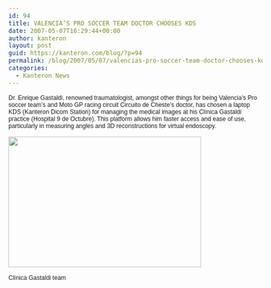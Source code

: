 ```yaml
---
id: 94
title: VALENCIA’S PRO SOCCER TEAM DOCTOR CHOOSES KDS
date: 2007-05-07T16:29:44+00:00
author: kanteron
layout: post
guid: https://kanteron.com/blog/?p=94
permalink: /blog/2007/05/07/valencias-pro-soccer-team-doctor-chooses-kds/
categories:
  - Kanteron News
---
```

<p style="font: normal normal normal 12px/normal Helvetica;margin: 0px">
  Dr. Enrique Gastaldi, renowned traumatologist, amongst other things for being Valencia’s Pro soccer team’s and Moto GP racing circuit Circuito de Cheste’s doctor, has chosen a laptop KDS (Kanteron Dicom Station) for managing the medical images at his Clínica Gastaldi practice (Hospital 9 de Octubre). This platform allows him faster access and ease of use, particularly in measuring angles and 3D reconstructions for virtual endoscopy.
</p>

<p style="font: normal normal normal 12px/normal Helvetica;margin: 0px">
  &nbsp;
</p>

<p style="font: normal normal normal 12px/normal Helvetica;margin: 0px">
  <span style="font-family: Times, 'Times New Roman', Times, serif;font-size: medium" class="Apple-style-span"><img src="https://www.clinicagastaldi.com/images/equipo_peq.jpg" border="0" height="260" width="382" /></span>
</p>

<p style="font: normal normal normal 12px/normal Helvetica;margin: 0px">
  &nbsp;
</p>

<p style="font: normal normal normal 12px/normal Helvetica;margin: 0px">
  Clínica Gastaldi team
</p>